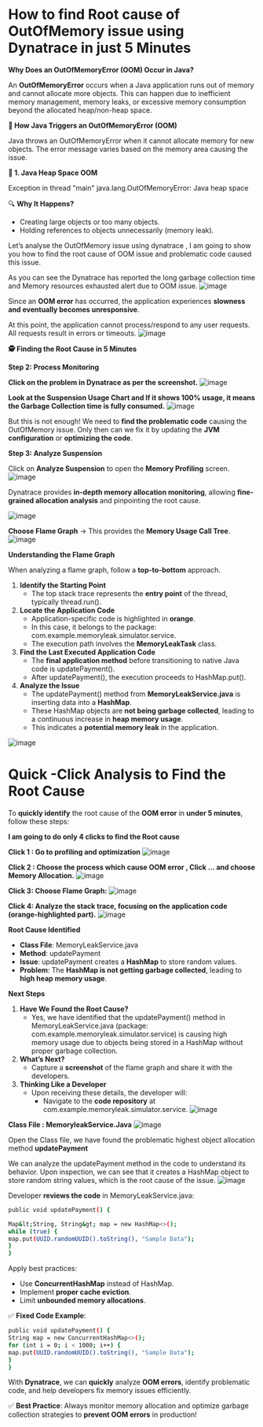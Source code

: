 # How to find Root cause of  OutOfMemory issue using Dynatrace in just 5 Minutes

**Why Does an OutOfMemoryError (OOM) Occur in Java?**

An **OutOfMemoryError** occurs when a Java application runs out of memory and cannot allocate more objects. This can happen due to inefficient memory management, memory leaks, or excessive memory consumption beyond the allocated heap/non-heap space.

**🚀 How Java Triggers an OutOfMemoryError (OOM)**

Java throws an OutOfMemoryError when it cannot allocate memory for new objects. The error message varies based on the memory area causing the issue.

**🔹 1. Java Heap Space OOM**

Exception in thread "main" java.lang.OutOfMemoryError: Java heap space

🔍 **Why It Happens?**

- Creating large objects or too many objects.
- Holding references to objects unnecessarily (memory leak).

Let’s analyse the OutOfMemory issue using dynatrace , I am going to show you how to find the root cause of OOM issue and problematic code caused this issue.

As you can see the Dynatrace has reported the long garbage collection time and Memory resources exhausted alert due to OOM issue.
![image](https://github.com/user-attachments/assets/d408b5ab-7d02-4c02-baf7-f4cd295580ce)

Since an **OOM error** has occurred, the application experiences **slowness and eventually becomes unresponsive**.

At this point, the application cannot process/respond to any user requests. All requests result in errors or timeouts.
![image](https://github.com/user-attachments/assets/cc309a68-d0f4-452f-af9c-26b18873ecef)

**🕵️ Finding the Root Cause in 5 Minutes**

**Step 2: Process Monitoring**

**Click on the problem in Dynatrace as per the screenshot.**
![image](https://github.com/user-attachments/assets/0e41e2cb-6bc3-4ec9-8787-394ad9dc58c7)

**Look at the Suspension Usage Chart and If it shows 100% usage, it means the Garbage Collection time is fully consumed.**
![image](https://github.com/user-attachments/assets/4ae68515-a5bd-46da-a61e-d6ae99f48b22)

But this is not enough! We need to **find the problematic code** causing the OutOfMemory issue. Only then can we fix it by updating the **JVM configuration** or **optimizing the code**.

**Step 3: Analyze Suspension**

Click on **Analyze Suspension** to open the **Memory Profiling** screen.
![image](https://github.com/user-attachments/assets/fd509892-599e-4cfb-b8c8-6de9ca4332ac)

Dynatrace provides **in-depth memory allocation monitoring**, allowing **fine-grained allocation analysis** and pinpointing the root cause.

![image](https://github.com/user-attachments/assets/617c0090-d44a-47e6-aa24-be5116ac2192)

**Choose Flame Graph** → This provides the **Memory Usage Call Tree**.
![image](https://github.com/user-attachments/assets/c6c2d1bc-94df-4beb-8a27-f85cf6c614a4)


**Understanding the Flame Graph**

When analyzing a flame graph, follow a **top-to-bottom** approach.

1. **Identify the Starting Point**
    - The top stack trace represents the **entry point** of the thread, typically thread.run().
2. **Locate the Application Code**
    - Application-specific code is highlighted in **orange**.
    - In this case, it belongs to the package:  
        com.example.memoryleak.simulator.service.
    - The execution path involves the **MemoryLeakTask** class.
3. **Find the Last Executed Application Code**
    - The **final application method** before transitioning to native Java code is updatePayment().
    - After updatePayment(), the execution proceeds to HashMap.put().
4. **Analyze the Issue**
    - The updatePayment() method from **MemoryLeakService.java** is inserting data into a **HashMap**.
    - These HashMap objects are **not being garbage collected**, leading to a continuous increase in **heap memory usage**.
    - This indicates a **potential memory leak** in the application.

![image](https://github.com/user-attachments/assets/f19fd6e0-613b-4db7-b5e0-d65e9c9fedce)

# Quick -Click Analysis to Find the Root Cause

To **quickly identify** the root cause of the **OOM error** in **under 5 minutes**, follow these steps:

**I am going to do only 4 clicks to find the Root cause**

**Click 1 : Go to profiling and optimization**
![image](https://github.com/user-attachments/assets/8931c918-0f65-4fb4-8c6b-2993b30c55fe)

**Click 2 : Choose the process which cause OOM error , Click … and choose Memory Allocation.**
![image](https://github.com/user-attachments/assets/d8c09edf-6b7b-4a78-9c3b-e6fa5b8826c6)

**Click 3: Choose Flame Graph:**
![image](https://github.com/user-attachments/assets/e83ef3f6-304f-46b9-b34b-84c045af3ebd)

**Click **4**: Analyze the stack trace, focusing on the **application code** (orange-highlighted part).**
![image](https://github.com/user-attachments/assets/b663048a-8c0d-4a86-b8c6-7359a8312fa2)


**Root Cause Identified**

- **Class File**: MemoryLeakService.java
- **Method**: updatePayment
- **Issue**: updatePayment creates a **HashMap** to store random values.
- **Problem**: The **HashMap is not getting garbage collected**, leading to **high heap memory usage**.

**Next Steps**

1. **Have We Found the Root Cause?**
    - Yes, we have identified that the updatePayment() method in MemoryLeakService.java (package: com.example.memoryleak.simulator.service) is causing high memory usage due to objects being stored in a HashMap without proper garbage collection.
2. **What’s Next?**
    - Capture a **screenshot** of the flame graph and share it with the developers.
3. **Thinking Like a Developer**
    - Upon receiving these details, the developer will:
        - Navigate to the **code repository** at com.example.memoryleak.simulator.service.
![image](https://github.com/user-attachments/assets/032d5593-bff8-4e59-a482-fae32d2f7343)


**Class File : MemoryleakService.Java**
![image](https://github.com/user-attachments/assets/dfffffc7-ef8f-4dbf-9c14-0859a786774f)

Open the Class file, we have found the problematic highest object allocation method **updatePayment**

We can analyze the updatePayment method in the code to understand its behavior. Upon inspection, we can see that it creates a HashMap object to store random string values, which is the root cause of the issue.
![image](https://github.com/user-attachments/assets/a1fd55d7-e3d8-45bb-9c40-9451f70d99d7)

Developer **reviews the code** in MemoryLeakService.java:
```bash
public void updatePayment() {

Map&lt;String, String&gt; map = new HashMap<>();
while (true) {
map.put(UUID.randomUUID().toString(), "Sample Data");
}
}
```
Apply best practices:

- Use **ConcurrentHashMap** instead of HashMap.
- Implement **proper cache eviction**.
- Limit **unbounded memory allocations**.

✅ **Fixed Code Example**:
```bash
public void updatePayment() {
String map = new ConcurrentHashMap<>();
for (int i = 0; i < 1000; i++) {
map.put(UUID.randomUUID().toString(), "Sample Data");
}
}
```
With **Dynatrace**, we can **quickly** analyze **OOM errors**, identify problematic code, and help developers fix memory issues efficiently.

✅ **Best Practice**: Always monitor memory allocation and optimize garbage collection strategies to **prevent OOM errors** in production!



